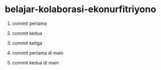 # belajar-kolaborasi-ekonurfitriyono

1. commit pertama
2. commit kedua
3. commit ketiga

1. commit pertama di main
2. commit kedua di main
